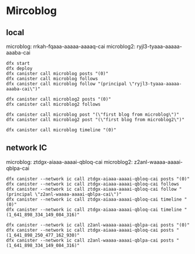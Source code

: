 # Mircoblog

## local
microblog: rrkah-fqaaa-aaaaa-aaaaq-cai
microblog2: ryjl3-tyaaa-aaaaa-aaaba-cai
```
dfx start
dfx deploy
dfx canister call microblog posts "(0)"
dfx canister call microblog follows
dfx canister call microblog follow "(principal \"ryjl3-tyaaa-aaaaa-aaaba-cai\")"

dfx canister call microblog2 posts "(0)"
dfx canister call microblog2 follows

dfx canister call microblog post "(\"first blog from microblog\")"
dfx canister call microblog2 post "(\"first blog from microblog2\")"

dfx canister call microblog timeline "(0)"
```

## network IC
microblog: ztdgx-aiaaa-aaaai-qbloq-cai
microblog2: z2anl-waaaa-aaaai-qblpa-cai
```
dfx canister --network ic call ztdgx-aiaaa-aaaai-qbloq-cai posts "(0)"
dfx canister --network ic call ztdgx-aiaaa-aaaai-qbloq-cai follows
dfx canister --network ic call ztdgx-aiaaa-aaaai-qbloq-cai follow "(principal \"z2anl-waaaa-aaaai-qblpa-cai\")"
dfx canister --network ic call ztdgx-aiaaa-aaaai-qbloq-cai timeline "(0)"
dfx canister --network ic call ztdgx-aiaaa-aaaai-qbloq-cai timeline "(1_641_898_334_149_084_316)"

dfx canister --network ic call z2anl-waaaa-aaaai-qblpa-cai posts "(0)"
dfx canister --network ic call ztdgx-aiaaa-aaaai-qbloq-cai posts "(1_641_898_250_477_162_930)"
dfx canister --network ic call z2anl-waaaa-aaaai-qblpa-cai posts "(1_641_898_334_149_084_316)"
```